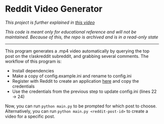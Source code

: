 # Reddit Video Generator

*This project is further explained in [this video](https://youtu.be/ZmSb3LZDdf0)*

*This code is meant only for educational reference and will not be maintained. Because of this, the repo is archived and is in a read-only state*

---
This program generates a .mp4 video automatically by querying the top post on the
r/askreddit subreddit, and grabbing several comments. The workflow of this program is:
- Install dependencies
- Make a copy of config.example.ini and rename to config.ini
- Register with Reddit to create an application [here](https://www.reddit.com/prefs/apps/) and copy the credentials
- Use the credentials from the previous step to update config.ini (lines 22 -> 24)

Now, you can run `python main.py` to be prompted for which post to choose. Alternatively,
you can run `python main.py <reddit-post-id>` to create a video for a specific post.
